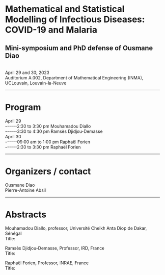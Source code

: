 
<h1>Mathematical and Statistical Modelling of Infectious Diseases: COVID-19 and Malaria</h1>
<h2>Mini-symposium and PhD defense of Ousmane Diao</h2>
<br>April 29 and 30, 2023 
<br>Auditorium A.002, Department of Mathematical Engineering (INMA), UCLouvain, Louvain-la-Neuve

---
<h1>Program</h1>
April 29
<br>------2:30 to 3:30 pm Mouhamadou Diallo
<br>------3:30 to 4:30 pm Ramsès Djidjou-Demasse
<br>April 30
<br>------09:00 am to 1:00 pm Raphaël Forien
<br>------2:30 to 3:30 pm Raphaël Forien

---
<h1>Organizers / contact</h1>
Ousmane Diao
<br>Pierre-Antoine Absil

---
<h1>Abstracts</h1>

Mouhamadou Diallo, professor, Université Cheikh Anta Diop de Dakar, Sénégal
<br>Title:

Ramsès Djidjou-Demasse, Professor, IRD, France
<br>Title:

Raphaël Forien, Professor, INRAE, France
<br>Title:




